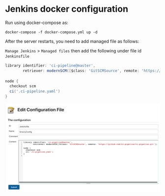 # Jenkins docker configuration

Run using docker-compose as:
```
docker-compose -f docker-compose.yml up -d
```

After the server restarts, you need to add managed file as follows:

`Manage Jenkins` > `Managed files` then add the following under file id `Jenkinsfile`

```groovy
library identifier: 'ci-pipeline@master',
        retriever: modernSCM([$class: 'GitSCMSource', remote: 'https://github.com/ci-pipeline/ci-pipeline.git'])

node {
  checkout scm
  ci('.ci-pipeline.yaml')
}
```

<img src="https://github.com/ci-pipeline/jenkins/raw/master/etc/Jenkinsfile-managed_file.png" width="800px">

